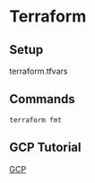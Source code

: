 # Terraform

## Setup
terraform.tfvars

## Commands

```shell
terraform fmt
```

## GCP Tutorial

[GCP](https://developer.hashicorp.com/terraform/tutorials/gcp-get-started/google-cloud-platform-build)